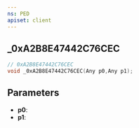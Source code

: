 ```yaml
---
ns: PED
apiset: client
---
```

## _0xA2B8E47442C76CEC

```c
// 0xA2B8E47442C76CEC
void _0xA2B8E47442C76CEC(Any p0,Any p1);
```


## Parameters
* **p0**:
* **p1**:



